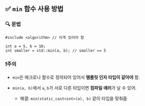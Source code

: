 ## ✅ `min` 함수 사용 방법

### 🔍 문법
```
#include <algorithm> // 이게 있어야 함

int a = 5, b = 10;
int smaller = std::min(a, b); // smaller == 5
```

### ❗주의

- `min`은 매크로나 함수로 정의되어 있어서 **템플릿 인자 타입이 같아야** 함.
    
- `min(a, b)`에서 `a`, `b`가 서로 다른 타입이면 **컴파일 에러**가 날 수 있어.
    
    - 해결: `min(static_cast<int>(a), b)` 같이 타입을 맞춰줌